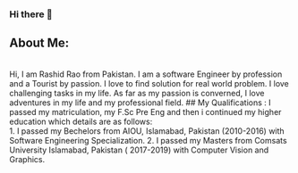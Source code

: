 ### Hi there 👋

<!--
**rashidrao-pk/rashidrao-pk** is a ✨ _special_ ✨ repository because its `README.md` (this file) appears on your GitHub profile.



- 🔭 I’m currently working on ...
- 🌱 I’m currently learning ...
- 👯 I’m looking to collaborate on ...
- 🤔 I’m looking for help with ...
- 💬 Ask me about ...
- 📫 How to reach me: ...
- 😄 Pronouns: ...
- ⚡ Fun fact: ...
-->
## About Me: 
<br>
Hi, I am Rashid Rao from Pakistan. I am a software Engineer by profession and a Tourist by passion. I love to find solution for real world problem. I love challenging tasks in my life. As far as my passion is converned, I love adventures in my life and my professional field.
## My Qualifications : 
I passed my matriculation, my F.Sc Pre Eng and then i continued my higher education which details are as follows:
<br>
1. I passed my Bechelors from AIOU, Islamabad, Pakistan (2010-2016) with Software Engineering Specialization.
2. I passed my Masters from Comsats University Islamabad, Pakistan ( 2017-2019) with Computer Vision and Graphics.
<br>
